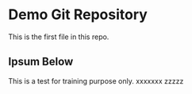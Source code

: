 # Demo Git Repository

This is the first file in this repo.

## Ipsum Below

This is a test for training purpose only.
xxxxxxx
zzzzz
